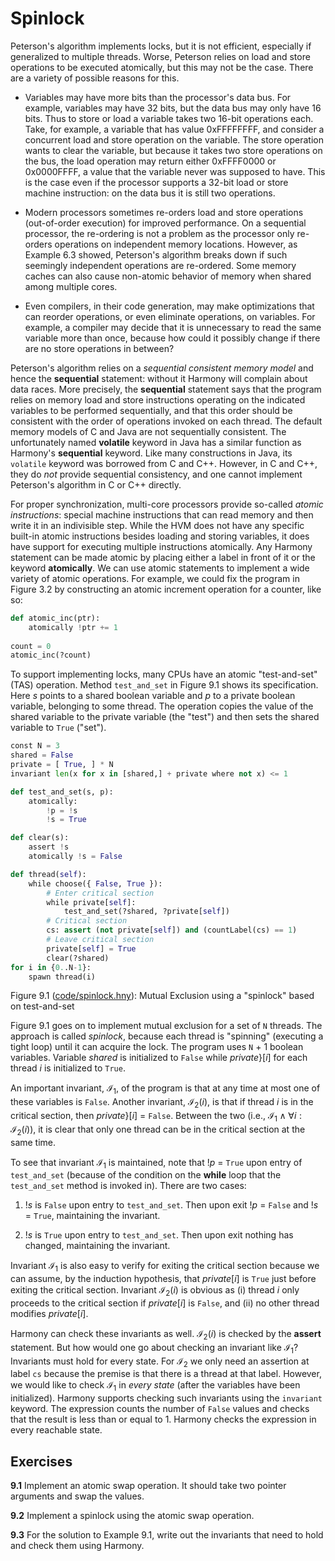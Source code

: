 
# Spinlock 

Peterson's algorithm implements locks, but it is not efficient,
especially if generalized to multiple threads. Worse, Peterson relies on
load and store operations to be executed atomically, but this may not be
the case. There are a variety of possible reasons for this.

-   Variables may have more bits than the processor's data bus. For
    example, variables may have 32 bits, but the data bus may only have
    16 bits. Thus to store or load a variable takes two 16-bit
    operations each. Take, for example, a variable that has value
    0xFFFFFFFF, and consider a concurrent load and store operation on
    the variable. The store operation wants to clear the variable, but
    because it takes two store operations on the bus, the load operation
    may return either 0xFFFF0000 or 0x0000FFFF, a value that the
    variable never was supposed to have. This is the case even if the
    processor supports a 32-bit load or store machine instruction: on
    the data bus it is still two operations.

-   Modern processors sometimes re-orders load and store operations
    (out-of-order execution) for improved performance. On a sequential
    processor, the re-ordering is not a problem as the processor only
    re-orders operations on independent memory locations. However, as
    Example 6.3 showed, Peterson's algorithm breaks down if such
    seemingly independent operations are re-ordered. Some memory caches
    can also cause non-atomic behavior of memory when shared among
    multiple cores.

-   Even compilers, in their code generation, may make optimizations
    that can reorder operations, or even eliminate operations, on
    variables. For example, a compiler may decide that it is unnecessary
    to read the same variable more than once, because how could it
    possibly change if there are no store operations in between?

Peterson's algorithm relies on a *sequential consistent memory model*
and hence the **sequential** statement: without it Harmony will complain
about data races. More precisely, the **sequential** statement says that
the program relies on memory load and store instructions operating on
the indicated variables to be performed sequentially, and that this
order should be consistent with the order of operations invoked on each
thread. The default memory models of C and Java are not sequentially
consistent. The unfortunately named **volatile** keyword in Java has a
similar function as Harmony's **sequential** keyword. Like many
constructions in Java, its `volatile` keyword was borrowed from C and
C++. However, in C and C++, they do *not* provide sequential
consistency, and one cannot implement Peterson's algorithm in C or C++
directly.

For proper synchronization, multi-core processors provide so-called
*atomic instructions*: special machine instructions that can read memory
and then write it in an indivisible step. While the HVM does not have
any specific built-in atomic instructions besides loading and storing
variables, it does have support for executing multiple instructions
atomically. Any Harmony statement can be made atomic by placing either a
label in front of it or the keyword **atomically**. We can use atomic
statements to implement a wide variety of atomic operations. For
example, we could fix the program in Figure 3.2 by constructing an
atomic increment operation for a counter, like so:


```python
def atomic_inc(ptr):
    atomically !ptr += 1
    
count = 0
atomic_inc(?count)
```

To support implementing locks, many CPUs have an atomic "test-and-set"
(TAS) operation. Method `test_and_set` in Figure 9.1 shows its
specification. Here *s* points to a shared boolean variable and *p* to a
private boolean variable, belonging to some thread. The operation copies
the value of the shared variable to the private variable (the "test")
and then sets the shared variable to `True` ("set").

```python title="spinlock.hny"
const N = 3
shared = False
private = [ True, ] * N
invariant len(x for x in [shared,] + private where not x) <= 1

def test_and_set(s, p):
    atomically:
        !p = !s
        !s = True

def clear(s):
    assert !s
    atomically !s = False

def thread(self):
    while choose({ False, True }):
        # Enter critical section
        while private[self]:
            test_and_set(?shared, ?private[self])
        # Critical section
        cs: assert (not private[self]) and (countLabel(cs) == 1)
        # Leave critical section
        private[self] = True
        clear(?shared)
for i in {0..N-1}:
    spawn thread(i)
```

<figcaption>Figure 9.1 (<a href=https://harmony.cs.cornell.edu/code/spinlock.hny>code/spinlock.hny</a>): 
Mutual Exclusion using a "spinlock" based on test-and-set
</figcaption>

Figure 9.1 goes on to implement mutual exclusion for a set of `N`
threads. The approach is called *spinlock*, because each thread is
"spinning" (executing a tight loop) until it can acquire the lock. The
program uses `N` + 1 boolean variables. Variable *shared* is initialized
to `False` while *private*}\[*i*\] for each thread *i* is initialized to
`True`.

An important invariant, $\mathcal{I}_1$, of the program is that at any
time at most one of these variables is `False`. Another invariant,
$\mathcal{I}_2(i)$, is that if thread *i* is in the critical section,
then *private*}\[*i*\] = `False`. Between the two (i.e.,
$\mathcal{I}_1 \land \forall i: \mathcal{I}_2(i)$), it is clear that
only one thread can be in the critical section at the same time.

To see that invariant $\mathcal{I}_1$ is maintained, note that !*p* =
`True` upon entry of `test_and_set` (because of the condition on the
**while** loop that the `test_and_set` method is invoked in). There are
two cases:

1.  !*s* is `False` upon entry to `test_and_set`. Then upon exit !*p* =
    `False` and !*s* = `True`, maintaining the invariant.

2.  !*s* is `True` upon entry to `test_and_set`. Then upon exit nothing
    has changed, maintaining the invariant.

Invariant $\mathcal{I}_1$ is also easy to verify for exiting the
critical section because we can assume, by the induction hypothesis,
that *private*\[*i*\] is `True` just before exiting the critical
section. Invariant $\mathcal{I}_2(i)$ is obvious as (i) thread *i* only
proceeds to the critical section if *private*\[*i*\] is `False`, and
(ii) no other thread modifies *private*\[*i*\].

Harmony can check these invariants as well. $\mathcal{I}_2(i)$ is
checked by the **assert** statement. But how would one go about checking
an invariant like $\mathcal{I}_1$? Invariants must hold for every state.
For $\mathcal{I}_2$ we only need an assertion at label `cs` because the
premise is that there is a thread at that label. However, we would like
to check $\mathcal{I}_1$ in *every state* (after the variables have been
initialized). Harmony supports checking such invariants using the
`invariant` keyword. The expression counts the number of `False` values
and checks that the result is less than or equal to 1. Harmony checks
the expression in every reachable state.

## Exercises 


**9.1** Implement an atomic swap operation. It should take two pointer arguments and swap the values.

**9.2** Implement a spinlock using the atomic swap operation.

**9.3** For the solution to Example 9.1, write out the invariants that need to
hold and check them using Harmony.

